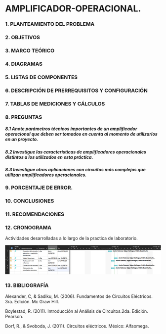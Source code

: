 # AMPLIFICADOR-OPERACIONAL.

### 1. PLANTEAMIENTO DEL PROBLEMA

### 2. OBJETIVOS

### 3. MARCO TEÓRICO 

### 4. DIAGRAMAS

### 5. LISTAS DE COMPONENTES

### 6. DESCRIPCIÓN DE PRERREQUISITOS Y CONFIGURACIÓN

### 7. TABLAS DE MEDICIONES Y CÁLCULOS

### 8. PREGUNTAS

##### 8.1 Anote parámetros técnicos importantes de un amplificador operacional que deben ser tomados en cuenta al momento de utilizarlos en un proyecto.

##### 8.2 Investigue las características de amplificadores operacionales distintos a los utilizados en esta práctica.

##### 8.3 Investigue otras aplicaciones con circuitos más complejos que utilizan amplificadores operacionales.

### 9. PORCENTAJE DE ERROR.

### 10. CONCLUSIONES 

### 11. RECOMENDACIONES 

### 12. CRONOGRAMA

Actividades desarrolladas a lo largo de la practica de laboratorio.

![](https://github.com/PabloGualotuna7/INDUCTOR-Y-CAPACITOR/blob/master/img/Cronograma%201.png)

### 13. BIBLIOGRAFÍA 

Alexander, C, & Sadiku, M. (2006). Fundamentos de Circuitos Eléctricos. 3ra. Edición. Mc Graw Hill.

Boylestad, R. (2011). Introducción al Análisis de Circuitos.2da. Edición. Pearson.

Dorf, R., & Svoboda, J. (2011). Circuitos eléctricos. México: Alfaomega.
